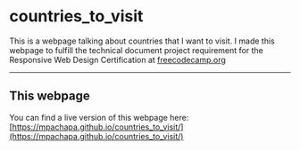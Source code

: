 # countries_to_visit
This is a webpage talking about countries that I want to visit. I made this webpage to fulfill the technical document project requirement for the Responsive Web Design Certification at [freecodecamp.org](https://www.freecodecamp.org)

---

## This webpage
You can find a live version of this webpage here: [https://mpachapa.github.io/countries_to_visit/](https://mpachapa.github.io/countries_to_visit/)
